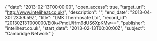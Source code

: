 {
  "date": "2013-02-13T00:00:00", 
  "open_access": true, 
  "target_url": "http://www.inteliheat.co.uk/", 
  "description": "", 
  "end_date": "2013-04-30T23:59:59Z", 
  "title": "LMK Thermosafe Ltd", 
  "record_id": "20130213T000000/Ei0k+PmdU/Hm9dUS6XpKMw==", 
  "publisher": "inteliheat.co.uk", 
  "start_date": "2013-02-13T00:00:00Z", 
  "subject": "Cambridge Network"
}

